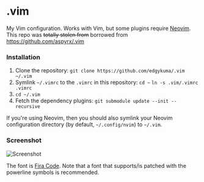 # .vim
My Vim configuration. Works with Vim, but some plugins require [Neovim][neovim].
This repo was ~~totally stolen from~~ borrowed from https://github.com/aspyrx/.vim

### Installation
1. Clone the repository: `git clone https://github.com/edgykuma/.vim ~/.vim`
2. Symlink `~/.vimrc` to the `.vimrc` in this repository:
   `cd ~`
   `ln -s .vim/.vimrc .vimrc`
3. `cd ~/.vim`
4. Fetch the dependency plugins: `git submodule update --init --recursive`

If you're using Neovim, then you should also symlink your Neovim configuration
directory (by default, `~/.config/nvim`) to `~/.vim`.

### Screenshot
![Screenshot](screenshot.png)

The font is [Fira Code](https://github.com/tonsky/FiraCode). Note that a font
that supports/is patched with the powerline symbols is recommended.

[neovim]: https://github.com/neovim/neovim "neovim on GitHub"


